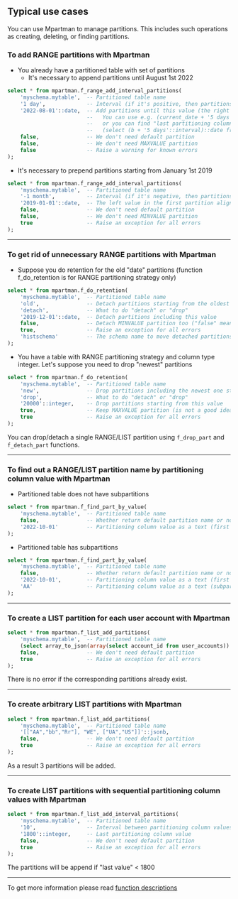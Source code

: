## Typical use cases

You can use Mpartman to manage partitions. This includes such operations as creating, deleting, or finding partitions.  

### To add RANGE partitions with Mpartman
- You already have a partitioned table with set of partitions
  - It's necessary to append partitions until August 1st 2022
```sql
select * from mpartman.f_range_add_interval_partitions(
    'myschema.mytable',  -- Partitioned table name
    '1 day',             -- Interval (if it's positive, then partitions are appended)
    '2022-08-01'::date,  -- Add partitions until this value (the right value in the last partition aligned by "Interval")
                         --   You can use e.g. (current_date + '5 days'::interval)::date instead
                         --   or you can find "last partitioning column value" and use it to append precisely 5 partitions
                         --   (select (b + '5 days'::interval)::date from mpartman.f_get_min_max_value_range('myschema.mytable'::regclass::oid, null::date, 'max') as (a text, b date))
    false,               -- We don't need default partition
    false,               -- We don't need MAXVALUE partition
    false                -- Raise a warning for known errors
);
```
  - It's necessary to prepend partitions starting from January 1st 2019
```sql
select * from mpartman.f_range_add_interval_partitions(
    'myschema.mytable',  -- Partitioned table name
    '-1 month',          -- Interval (if it's negative, then partitions are prepended)
    '2019-01-01'::date,  -- The left value in the first partition aligned by "Interval"
    false,               -- We don't need default partition
    false,               -- We don't need MINVALUE partition
    true                 -- Raise an exception for all errors
);
```

---
### To get rid of unnecessary RANGE partitions with Mpartman
- Suppose you do retention for the old "date" partitions (function f_do_retention is for RANGE partitioning strategy only)
```sql
select * from mpartman.f_do_retention(
    'myschema.mytable',  -- Partitioned table name
    'old',               -- Detach partitions starting from the oldest one
    'detach',            -- What to do "detach" or "drop"
    '2019-12-01'::date,  -- Detach partitions including this value
    false,               -- Detach MINVALUE partition too ("false" means not to keep)
    true,                -- Raise an exception for all errors
    'histschema'         -- The schema name to move detached partitions to (optional)
);
```
- You have a table with RANGE partitioning strategy and column type integer. Let's suppose you need to drop "newest" partitions
```sql
select * from mpartman.f_do_retention(
    'myschema.mytable',  -- Partitioned table name
    'new',               -- Drop partitions including the newest one starting from the "value"
    'drop',              -- What to do "detach" or "drop"
    '20000'::integer,    -- Drop partitions starting from this value
    true,                -- Keep MAXVALUE partition (is not a good idea)
    true                 -- Raise an exception for all errors
);
```

You can drop/detach a single RANGE/LIST partition using `f_drop_part` and `f_detach_part` functions.  

---
### To find out a RANGE/LIST partition name by partitioning column value with Mpartman
- Partitioned table does not have subpartitions
```sql
select * from mpartman.f_find_part_by_value(
    'myschema.mytable',  -- Partitioned table name
    false,               -- Whether return default partition name or not
    '2022-10-01'         -- Partitioning column value as a text (first level partition)
);
```
- Partitioned table has subpartitions
```sql
select * from mpartman.f_find_part_by_value(
    'myschema.mytable',  -- Partitioned table name
    false,               -- Whether return default partition name or not
    '2022-10-01',        -- Partitioning column value as a text (first level partition)
    'AA'                 -- Partitioning column value as a text (subpartition)
);
```

---
### To create a LIST partition for each user account with Mpartman
```sql
select * from mpartman.f_list_add_partitions(
    'myschema.mytable',  -- Partitioned table name
    (select array_to_json(array(select account_id from user_accounts))::jsonb),
    false,               -- We don't need default partition
    true                 -- Raise an exception for all errors
);
```

There is no error if the corresponding partitions already exist.  

---
### To create arbitrary LIST partitions with Mpartman
```sql
select * from mpartman.f_list_add_partitions(
    'myschema.mytable',  -- Partitioned table name
    '[["AA","bb","Rr"], "WE", ["UA","US"]]'::jsonb,
    false,               -- We don't need default partition
    true                 -- Raise an exception for all errors
);
```
As a result 3 partitions will be added.  

---
### To create LIST partitions with sequential partitioning column values with Mpartman
```sql
select * from mpartman.f_list_add_interval_partitions(
    'myschema.mytable',  -- Partitioned table name
    '10',                -- Interval between partitioning column values (Can be negative. The logic is the same as for the RANGE partition functions.)
    '1800'::integer,     -- Last partitioning column value
    false,               -- We don't need default partition
    true                 -- Raise an exception for all errors
);
```
The partitions will be append if "last value" < 1800

---
To get more information please read [function descriptions](./functions.md)  

